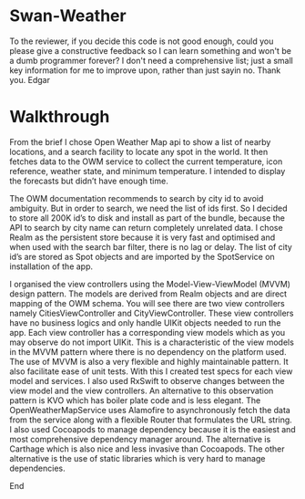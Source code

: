# Swan-Weather

To the reviewer, if you decide this code is not good enough, could you please give a constructive feedback so I can learn something and won't be a dumb programmer forever? I don't need a comprehensive list; just a small key information for me to improve upon, rather than just sayin no. Thank you. Edgar

# Walkthrough

From the brief I chose Open Weather Map api to show a list of nearby locations, and a search facility to locate any spot in the world. It then fetches data to the OWM service to collect the current temperature, icon reference, weather state, and minimum temperature. I intended to display the forecasts but didn’t have enough time.

The OWM documentation recommends to search by city id to avoid ambiguity. But in order to search, we need the list of ids first. So I decided to store all 200K id’s to disk and install as part of the bundle, because the API to search by city name can return completely unrelated data. I chose Realm as the persistent store because it is very fast and optimised and when used with the search bar filter, there is no lag or delay. The list of city id’s are stored as Spot objects and are imported by the SpotService on installation of the app.

I organised the view controllers using the Model-View-ViewModel (MVVM) design pattern. The models are derived from Realm objects and are direct mapping of the OWM schema. You will see there are two view controllers namely CitiesViewController and CityViewController. These view controllers have no business logics and only handle UIKit objects needed to run the app. Each view controller has a corresponding view models which as you may observe do not import UIKit. This is a characteristic of the view models in the MVVM pattern where there is no dependency on the platform used. The use of MVVM is also a very flexible and highly maintainable pattern. It also facilitate ease of unit tests. With this I created test specs for each view model and services. I also used RxSwift to observe changes between the view model and the view controllers. An alternative to this observation pattern is KVO which has boiler plate code and is less elegant. The OpenWeatherMapService uses Alamofire to asynchronously fetch the data from the service along with a flexible Router that formulates the URL string. I also used Cocoapods to manage dependency because it is the easiest and most comprehensive dependency manager around. The alternative is Carthage which is also nice and less invasive than Cocoapods. The other alternative is the use of static libraries which is very hard to manage dependencies.

End
